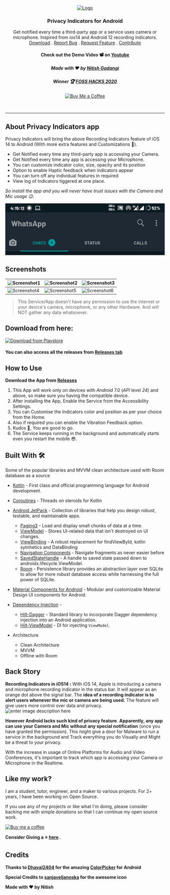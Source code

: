 <p align="center">
  <a href="#">
    <img src="https://github.com/NitishGadangi/Privacy-Indicator-App/blob/master/screenshots/rounder_icon.png?raw=true" alt="Logo" width="120" height="120">
  </a>

  <h3 align="center">Privacy Indicators for Android</h3>

  <p align="center">
    Get notified every time a third-party app or a service uses camera or microphone. Inspired from ios14 and Android 12 recording indicators. 
    <br />
    <a href="#download-from-here">Download</a>
    .
    <a href="https://github.com/NitishGadangi/Privacy-Indicator-App/issues">Report Bug</a>
    .
    <a href="https://github.com/NitishGadangi/Privacy-Indicator-App/issues">Request Feature</a>
    .
   <a href="https://github.com/NitishGadangi/Privacy-Indicator-App/blob/master/CONTRIBUTING.md">Contribute</a>
  
  <h4 align="center">Check out the Demo Video 📽 on <a href="https://www.youtube.com/watch?v=kDc7TF9JSyc&feature=youtu.be">Youtube</a></h3>
  <h5 align="center">Made with ❤️ by <a href="https://nitishgadangi.github.io/">Nitish Gadangi</a></h3>
  <h5 align="center">Winner 🏆 <a href="https://fossunited.org/hackathon">FOSS HACKS 2020</a></h3>
<p align="center">
  <a href='https://nitishgadangi.github.io/?buy_me_coffee' target='_blank'>
    <img height='36' style='border:0px;height:36px;' src='https://bmc-cdn.nyc3.digitaloceanspaces.com/BMC-button-images/custom_images/orange_img.png' border='0' alt='Buy Me a Coffee' />
  </a>
</p>
  </p>
</p>
</br>
<hr/>

<!--
## FOSS HACKS 2020
Privacy Indicators App is ideated and built in [FossHacks 2020](https://fossunited.org/hackathon). The [results for the Hackathon](https://forum.fossunited.org/t/foss-hack-2020-results/424) are out and Privacy Indicators App stood one among the Winning projects and Bagged prize money of ₹25000. Special thanks to [Team FOSS UNITED](https://fossunited.org/) for establishing such an amazing platform and uplifting Free and OpenSource software in India.

![Results](https://github.com/NitishGadangi/Privacy-Indicator-App/blob/master/screenshots/foss_hacks_results.jpg?raw=true)

Also checkout other [projects which are into list of Winners](https://forum.fossunited.org/t/foss-hack-2020-results/424), trust me they are equally interesting and amazing 💯. 
-->


##  About Privacy Indicators app
Privacy Indicators will bring the above Recording Indicators feature of iOS 14 to Android (With more extra features and Customizations 🥳). 
* Get Notified every time any third-party app is accessing your Camera.
* Get Notified every time any app is accessing your Microphone.
* You can customize indicator color, size, opacity and its position
* Option to enable Haptic feedback when indicators appear
* You can turn off any individual features in required
* View log of Indicators tiggered at one place.

*So install the app and you will never have trust issues with the Camera and Mic usage 😉.*

![demo gif](https://github.com/NitishGadangi/Privacy-Indicator-App/blob/master/screenshots/demo.gif?raw=true)

## Screenshots
|![Screenshot1](https://github.com/NitishGadangi/Privacy-Indicator-App/blob/master/screenshots/ss1.png?raw=true)|![Screenshot2](https://github.com/NitishGadangi/Privacy-Indicator-App/blob/master/screenshots/ss2.png?raw=true)|![Screenshot3](https://github.com/NitishGadangi/Privacy-Indicator-App/blob/master/screenshots/ss3.png?raw=true)|
|---|---|---|
|![Screenshot4](https://github.com/NitishGadangi/Privacy-Indicator-App/blob/master/screenshots/ss4.png?raw=true)|![Screenshot5](https://github.com/NitishGadangi/Privacy-Indicator-App/blob/master/screenshots/ss5.png?raw=true)|![Screenshot6](https://github.com/NitishGadangi/Privacy-Indicator-App/blob/master/screenshots/ss6.png?raw=true)|

> This Service/App doesn\'t have any permission to use the internet or your
> device\'s camera, microphone, or any other Hardware. And will NOT
> gather any data whatsoever.


## Download from here:

<a href='https://play.google.com/store/apps/details?id=com.nitish.privacyindicator' target='_blank'>
    <img height='150' style='border:0px;height:150px;' src='https://play.google.com/intl/en_us/badges/static/images/badges/en_badge_web_generic.png' border='0' alt='Download from Playstore' />   </a>
  
<h4>You can also access all the releases from <a href="https://github.com/NitishGadangi/Privacy-Indicator-App/releases">Releases tab</a></h3>


## How to Use
**Download the App from [Releases](https://github.com/NitishGadangi/Privacy-Indicator-App/releases)** 
1. This App will work only on devices with _Android_ 7.0 (_API_ level _24_) and above, so make sure you having the compatible device.
2. After installing the App, Enable the Service from the Accessibility Settings.
3. You can Customise the Indicators color and position as per your choice from the Home.
4. Also if required you can enable the Vibration Feedback option.
5. Kudos 🤝, You are good to go. 
6. The Service keeps running in the background and automatically starts even you restart the mobile 😎.


## Built With  🛠

Some of the popular libraries and MVVM clean architecture used with Room database as a source

-   [Kotlin](https://kotlinlang.org/)  - First class and official programming language for Android development.
    
-   [Coroutines](https://kotlinlang.org/docs/reference/coroutines-overview.html)  - Threads on steroids for Kotlin
    
-   [Android JetPack](https://developer.android.com/jetpack)  - Collection of libraries that help you design robust, testable, and maintainable apps.
    
    -   [Paging3](https://developer.android.com/topic/libraries/architecture/paging)  - Load and display small chunks of data at a time.
    -   [ViewModel](https://developer.android.com/topic/libraries/architecture/viewmodel)  - Stores UI-related data that isn't destroyed on UI changes.
    -   [ViewBinding](https://developer.android.com/topic/libraries/view-binding)  - A robust replacement for findViewById, kotlin sytnhetics and DataBinding
    -   [Navigation Components](https://developer.android.com/guide/navigation/navigation-getting-started)  - Navigate fragments as never easier before
    -   [SavedStateHandle](https://developer.android.com/reference/androidx/lifecycle/SavedStateHandle)  - A handle to saved state passed down to androidx.lifecycle.ViewModel.
    -   [Room](https://developer.android.google.cn/jetpack/androidx/releases/room)  - Persistence library provides an abstraction layer over SQLite to allow for more robust database access while harnessing the full power of SQLite.

-   [Material Components for Android](https://github.com/material-components/material-components-android)  - Modular and customizable Material Design UI components for Android.
    
-   [Dependency Injection](https://developer.android.com/training/dependency-injection)  -
    
    -   [Hilt-Dagger](https://dagger.dev/hilt/)  - Standard library to incorporate Dagger dependency injection into an Android application.
    -   [Hilt-ViewModel](https://developer.android.com/training/dependency-injection/hilt-jetpack)  - DI for injecting  `ViewModel`.
-   Architecture
    
    -   Clean Architecture
    -   MVVM
    -   Offline with Room


## Back Story
**Recording Indicators in iOS14 :** With iOS 14, Apple is introducing a camera and microphone recording indicator in the status bar. It will appear as an orange dot above the signal bar. The **idea of a recording indicator is to alert users whenever the mic or camera are being used.** The feature will give users more control over data and privacy.
![enter image description here](https://9to5mac.com/wp-content/uploads/sites/6/2020/07/green-dot-ios-14.jpg?quality=82&strip=all)

**However Android lacks such kind of privacy feature**. **Apparently, any app can use your Camera and Mic without any special notification** (once you have granted the permission). This might give a door for Malware to run a service in the background and Track everything you do Visually and Might be a threat to your privacy.

With the increase in usage of Online Platforms for Audio and Video Conferences, it's important to track which app is accessing your Camera or Microphone in the Realtime.


## Like my work?
I am a student, tutor, engineer, and a maker to various projects. For 2+ years, I have been working on Open Source.

If you use any of my projects or like what I'm doing, please consider backing me with simple donations so that I can continue my open source work.

[![Buy me a coffee](https://bmc-cdn.nyc3.digitaloceanspaces.com/BMC-button-images/custom_images/orange_img.png)](https://nitishgadangi.github.io/?buy_me_coffee)

**Consider Giving a ⭐ [here](https://github.com/NitishGadangi/Privacy-Indicator-App/) .**

## Credits

**Thanks to [Dhaval2404](https://github.com/Dhaval2404/) for the amazing [ColorPicker](https://github.com/Dhaval2404/ColorPicker) for Android**

**Special Credits to [sanjaveljanoska](https://dribbble.com/sanjaveljanoska) for the awesome icon**

**Made with ❤️ by Nitish**
